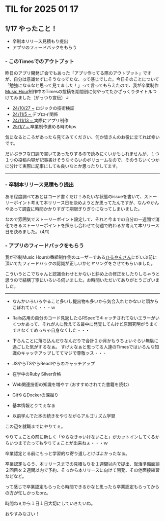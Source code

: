 # TIL for 2025 01 17
## 1/17 やったこと！

- 卒制本リリース見積もり提出
- アプリのフィードバックをもらう


### - このTimesでのアウトプット

昨日のアプリ開発LT会でもあった「アプリ作ってる際のアウトプット」ですが、自分は意識せずにそうなってたな、って感じでした。今日そのことについて「勉強になるなと思って見てました！」って言ってもらえたので、我が卒業制作[Music Hour](https://nanigaderukana.onrender.com/)制作中のTimesの投稿を期間別に何やってたかざっくりタイトルつけてみました（がっつり宣伝）↓

- [24/10/27 ~](https://chat.runteq.jp/runteq/pl/pj4n5rj7sp8w8eqr99psecux1e) ロジックの技術検証
- [24/11/5 ~ ](https://chat.runteq.jp/runteq/pl/y53obk7es7bufg8hcebeu6oqqr) デプロイ関係
- [24/11/13 ~ ](https://chat.runteq.jp/runteq/pl/8mkzukcdrfr7jjuwex96m9mtxh) 実際にアプリ制作
- [25/1/7 ~ ](https://chat.runteq.jp/runteq/pl/9ti75g6y3irydc874nk3zq91xw) 卒業制作進める時のtips

気になるところがあったら見てみてください、何か皆さんのお役に立てれば幸いです。

だいぶラフな口調で書いてあったりするので読みにくいかもしれませんが、１つ１つの投稿内容が記事書けそうなぐらいのボリュームなので、そのうちいくつかに分けて実際に記事にしても良いなとか思ったりしてます。


---

### - 卒制本リリース見積もり提出

ある程度調べてあとはコード書くだけ！みたいな状態のissueを書いて、ストーリーポイント考えて本リリース日を決めようとか思ってたんですが、なんやかんやあって調査に時間かかりすぎて期限ぎりぎりになってしまいました。

なので雰囲気でストーリーポイント設定して、それと今までの自分の一週間で消化できるストーリーポイントを照らし合わせて何週で終わるか考えて本リリース日を決めました。（4/1）


### - アプリのフィードバックをもらう

我が卒制Music Hourの番組制作側のユーザーである[ひるやんさん](https://chat.runteq.jp/runteq/channels/times_63a_hiruta_shuhei)にだいぶ前に頂いてたフィードバックの認識が正しいかヒヤリングをさせてもらいました。

こういうとこでちゃんと認識合わせとかないと斜め上の修正をしたりしちゃうと思うので結構丁寧にいろいろ伺いました。お時間いただいてありがとうございました。


---

- なんかいろいろやること多いし提出物も多いから気合入れとかないと頭からこぼれていく・・・ｗ

- Rails応用の自分のコード見返したらRSpecでキャッチされてないエラーがいくつかあって、それが人に教えてる最中に発覚してんけど原因究明がうまくできなくてめっちゃ自身なくした・・・

- 下らんことに落ち込んだりなんだりで合計２か月かもうちょいぐらい無駄に過ごした気がするなぁ。
すげぇなぁと思ってる人達のTimesではいろんな知識のキャッチアップしててマジで尊敬ッス・・・

- JSやらTSやらReactやらのキャッチアップ
- 在学中のRuby Silver合格
- Web関連技術の知識を増やす (おすすめされてた書籍を読む)
- GitやらDockerの深掘り
- 基本情報とりてぇなぁ
- 以前学んでた本の続きをやりながらアルゴリズム学習

この辺を就職までにやりてぇ。

やりてぇことの前に新しく「やらなきゃいけないこと」がカットインしてくるからいつまでたってもやりてぇことが出来ねぇ・・・ｗ

卒業認定とる前にもっと学習的な寄り道しとけばよかったなぁ。

卒業認定もらう、本リリースまでの見積もりを１週間以内で提出、就活準備面談２回目を２週間以内で予約、そっから本リリースに向けて開発、その他面接練習などなど。

って感じで卒業認定もらったら時間できるかなと思ったら卒業認定もらってからの方が忙しかったorz。

時間ねぇから１日１日大切にしていきたいね。

おやすみなさい！
